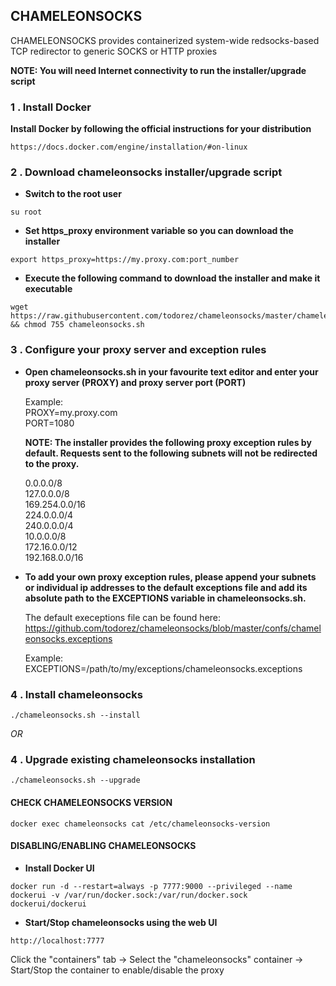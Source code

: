 ## CHAMELEONSOCKS

CHAMELEONSOCKS provides containerized system-wide redsocks-based TCP redirector to generic SOCKS or HTTP proxies

**NOTE: You will need Internet connectivity to run the installer/upgrade script**

###  1 . Install Docker

**Install Docker by following the official instructions for your distribution**

```
https://docs.docker.com/engine/installation/#on-linux
```

###  2 . Download chameleonsocks installer/upgrade script

* **Switch to the root user**

```
su root
```

* **Set https_proxy environment variable so you can download the installer**

```
export https_proxy=https://my.proxy.com:port_number
```


* **Execute the following command to download the installer and make it executable**

```
wget https://raw.githubusercontent.com/todorez/chameleonsocks/master/chameleonsocks.sh && chmod 755 chameleonsocks.sh
```

###  3 . Configure your proxy server and exception rules

* **Open chameleonsocks.sh in your favourite text editor and enter your proxy server (PROXY) and proxy server port (PORT)**

  Example:<br>
  PROXY=my.proxy.com<br>
  PORT=1080

  **NOTE: The installer provides the following proxy exception rules by default. Requests sent to the following subnets will not
  be redirected to the proxy.**

  0.0.0.0/8<br>
  127.0.0.0/8<br>
  169.254.0.0/16<br>
  224.0.0.0/4<br>
  240.0.0.0/4<br>
  10.0.0.0/8<br>
  172.16.0.0/12<br>
  192.168.0.0/16<br>

* **To add your own proxy exception rules, please append your subnets or individual ip addresses to the default exceptions file
and add its absolute path to the EXCEPTIONS variable in chameleonsocks.sh.**

  The default execeptions file can be found here:
  https://github.com/todorez/chameleonsocks/blob/master/confs/chameleonsocks.exceptions

  Example:<br>
  EXCEPTIONS=/path/to/my/exceptions/chameleonsocks.exceptions

###  4 . Install chameleonsocks
```
./chameleonsocks.sh --install
```

*OR*

###  4 . Upgrade existing chameleonsocks installation  ##

```
./chameleonsocks.sh --upgrade
```

#### **CHECK CHAMELEONSOCKS VERSION**

```
docker exec chameleonsocks cat /etc/chameleonsocks-version
```

#### **DISABLING/ENABLING CHAMELEONSOCKS**

* **Install Docker UI**

```
docker run -d --restart=always -p 7777:9000 --privileged --name dockerui -v /var/run/docker.sock:/var/run/docker.sock dockerui/dockerui
```

* **Start/Stop chameleonsocks using the web UI**

```
http://localhost:7777
```

Click the "containers" tab -> Select the "chameleonsocks" container -> Start/Stop the container to enable/disable the proxy

